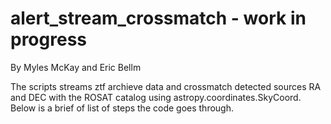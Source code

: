 # alert_stream_crossmatch - work in progress

By Myles McKay and Eric Bellm

The scripts streams ztf archieve data and crossmatch detected sources RA and DEC with the ROSAT catalog using astropy.coordinates.SkyCoord. Below is a brief of list of steps the code goes through.
